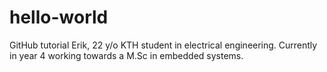 # hello-world
GitHub tutorial
Erik, 22 y/o KTH student in electrical engineering. Currently in year 4 working towards a M.Sc in embedded systems.
